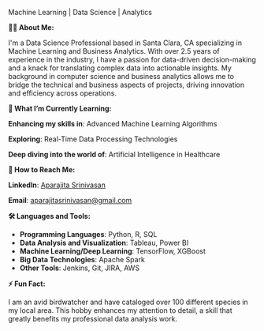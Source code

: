 Machine Learning | Data Science | Analytics

**👨‍💻 About Me:**

I'm a Data Science Professional based in Santa Clara, CA specializing in Machine Learning and Business Analytics. With over 2.5 years of experience in the industry, I have a passion for data-driven decision-making and a knack for translating complex data into actionable insights. My background in computer science and business analytics allows me to bridge the technical and business aspects of projects, driving innovation and efficiency across operations.

**🌱 What I’m Currently Learning:**

**Enhancing my skills in**: Advanced Machine Learning Algorithms

**Exploring**: Real-Time Data Processing Technologies

**Deep diving into the world of**: Artificial Intelligence in Healthcare


**🤝 How to Reach Me:**

**LinkedIn**: [Aparajita Srinivasan](https://www.linkedin.com/in/aparajitasri/)

**Email**: aparajitasrinivasan@gmail.com


**🛠️ Languages and Tools:**

- **Programming Languages**: Python, R, SQL
- **Data Analysis and Visualization**: Tableau, Power BI
- **Machine Learning/Deep Learning**: TensorFlow, XGBoost
- **Big Data Technologies**: Apache Spark
- **Other Tools**: Jenkins, Git, JIRA, AWS


**⚡ Fun Fact:**

I am an avid birdwatcher and have cataloged over 100 different species in my local area. This hobby enhances my attention to detail, a skill that greatly benefits my professional data analysis work.

